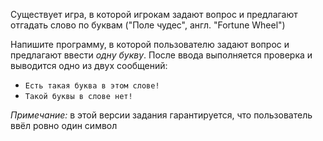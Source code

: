 Существует игра, в которой игрокам задают вопрос и предлагают отгадать слово по буквам ("Поле чудес", англ. "Fortune Wheel")

Напишите программу, в которой пользователю задают вопрос и предлагают ввести _одну букву_. После ввода выполняется проверка и выводится одно из двух сообщений:
* `Есть такая буква в этом слове!`
* `Такой буквы в слове нет!`

_Примечание:_ в этой версии задания гарантируется, что пользователь ввёл ровно один символ
